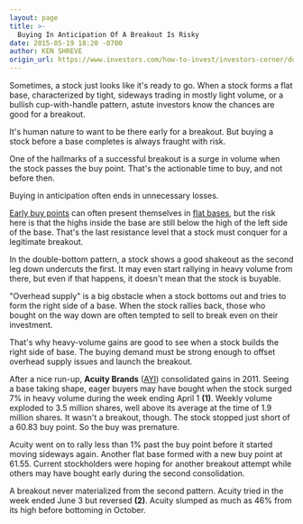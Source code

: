 ```yaml
---
layout: page
title: >-
  Buying In Anticipation Of A Breakout Is Risky
date: 2015-05-19 18:20 -0700
author: KEN SHREVE
origin_url: https://www.investors.com/how-to-invest/investors-corner/dont-buy-early-wait-for-breakout/
---
```


Sometimes, a stock just looks like it's ready to go. When a stock forms a flat base, characterized by tight, sideways trading in mostly light volume, or a bullish cup-with-handle pattern, astute investors know the chances are good for a breakout.

It's human nature to want to be there early for a breakout. But buying a stock before a base completes is always fraught with risk.

One of the hallmarks of a successful breakout is a surge in volume when the stock passes the buy point. That's the actionable time to buy, and not before then.

Buying in anticipation often ends in unnecessary losses.

[Early buy points](http://education.investors.com/investors-corner/747574-how-to-chart-an-early-buy-point.htm) can often present themselves in [flat bases](http://education.investors.com/investors-corner/743141-bullish-stock-bases-have-many-positive-traits.htm), but the risk here is that the highs inside the base are still below the high of the left side of the base. That's the last resistance level that a stock must conquer for a legitimate breakout.

In the double-bottom pattern, a stock shows a good shakeout as the second leg down undercuts the first. It may even start rallying in heavy volume from there, but even if that happens, it doesn't mean that the stock is buyable.

"Overhead supply" is a big obstacle when a stock bottoms out and tries to form the right side of a base. When the stock rallies back, those who bought on the way down are often tempted to sell to break even on their investment.

That's why heavy-volume gains are good to see when a stock builds the right side of base. The buying demand must be strong enough to offset overhead supply issues and launch the breakout.

After a nice run-up, **Acuity Brands** ([AYI](https://research.investors.com/quote.aspx?symbol=AYI)) consolidated gains in 2011. Seeing a base taking shape, eager buyers may have bought when the stock surged 7% in heavy volume during the week ending April 1 **(1)**. Weekly volume exploded to 3.5 million shares, well above its average at the time of 1.9 million shares. It wasn't a breakout, though. The stock stopped just short of a 60.83 buy point. So the buy was premature.

Acuity went on to rally less than 1% past the buy point before it started moving sideways again. Another flat base formed with a new buy point at 61.55. Current stockholders were hoping for another breakout attempt while others may have bought early during the second consolidation.

A breakout never materialized from the second pattern. Acuity tried in the week ended June 3 but reversed **(2)**. Acuity slumped as much as 46% from its high before bottoming in October.
